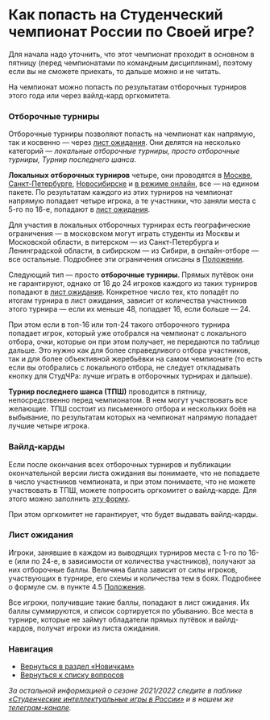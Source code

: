 # Как попасть на Студенческий чемпионат России по Своей игре?

Для начала надо уточнить, что этот чемпионат проходит в основном в пятницу (перед чемпионатами по командным дисциплинам), поэтому если вы не сможете приехать, то дальше можно и не читать.

На чемпионат можно попасть по результатам отборочных турниров этого года или через вайлд-кард оргкомитета.

### Отборочные турниры

Отборочные турниры позволяют попасть на чемпионат как напрямую, так и косвенно — через [лист ожидания](https://vk.com/@chgk_student-kak-popast-na-studchr-po-si?anchor=list-ozhidania). Они делятся на несколько категорий — *локальные отборочные турниры, просто отборочные турниры, Турнир последнего шанса*.

**Локальных отборочных турниров** четыре, они проводятся в [Москве](https://vk.com/mosotborstudchrsi), [Санкт-Петербурге](https://vk.com/otbor_studchr_si_spb), [Новосибирске](https://vk.com/studotborvostok) и [в режиме онлайн](https://vk.com/studotborzapad), все — на едином пакете. По результатам каждого из этих турниров на чемпионат напрямую попадает четыре игрока, а те участники, что заняли места с 5-го по 16-е, попадают в [лист ожидания](https://vk.com/@chgk_student-kak-popast-na-studchr-po-si?anchor=list-ozhidania).

Для участия в локальных отборочных турнирах есть географические ограничения — в московском могут играть студенты из Москвы и Московской области, в питерском — из Санкт-Петербурга и Ленинградской области, в сибирском — из Сибири, в онлайн-отборе — все остальные. Подробнее эти ограничения описаны в [Положении](https://docs.google.com/document/d/e/2PACX-1vSrvRmrXd6AhLFL42urwOyGtskSdfLYDdLBvRJFRPTySkEPdrwviZbkPYdfg_3itk7RvQCUK-xkmO3K/pub).

Следующий тип — просто **отборочные турниры**. Прямых путёвок они не гарантируют, однако от 16 до 24 игроков каждого из таких турниров попадают в [лист ожидания](https://vk.com/@chgk_student-kak-popast-na-studchr-po-si?anchor=list-ozhidania). Конкретное число тех, кто попадёт по итогам турнира в лист ожидания, зависит от количества участников этого турнира — если их меньше 48, попадает 16, если больше — 24.

При этом если в топ-16 или топ-24 такого отборочного турнира попадает игрок, который уже отобрался на чемпионат с локального отбора, очки, которые он при этом получает, не передаются по таблице дальше. Это нужно как для более справедливого отбора участников, так и для более объективной жеребьёвки на самом чемпионате (то есть если вы отобрались с локального отбора, не следует откладывать кнопку для СтудЧРа: лучше играть в отборочных турнирах и дальше).

**Турнир последнего шанса (ТПШ)** проводится в пятницу, непосредственно перед чемпионатом. В нем могут участвовать все желающие. ТПШ состоит из письменного отбора и нескольких боёв на выбывание, по результатам которых на чемпионат напрямую попадает лучшие четыре игрока.

### Вайлд-карды

Если после окончания всех отборочных турниров и публикации окончательной версии листа ожидания вы понимаете, что не попадаете в число участников чемпионата, и при этом понимаете, что не можете участвовать в ТПШ, можете попросить оргкомитет о вайлд-карде. Для этого можно заполнить [эту форму](https://docs.google.com/forms/d/1R_p-3tf3pEM3NZC9XGP9zi_oGTZ-xvVytW3M69aXFO8/edit).

При этом оргкомитет не гарантирует, что будет выдавать вайлд-карды.

### Лист ожидания

Игроки, занявшие в каждом из выводящих турниров места с 1-го по 16-е (или по 24-е, в зависимости от количества участников), получают за них отборочные баллы. Величина балла зависит от силы игроков, участвующих в турнире, его схемы и количества тем в боях. Подробнее о формуле см. в пункте 4.5 [Положения](https://docs.google.com/document/d/e/2PACX-1vSrvRmrXd6AhLFL42urwOyGtskSdfLYDdLBvRJFRPTySkEPdrwviZbkPYdfg_3itk7RvQCUK-xkmO3K/pub).

Все игроки, получившие такие баллы, попадают в лист ожидания. Их баллы суммируются, и список сортируется по убыванию. Все места в турнире, которые не займут обладатели прямых путёвок и вайлд-кардов, получат игроки из листа ожидания.

### Навигация

- [Вернуться в раздел «Новичкам»](https://vk.com/@chgk_student-for-newcomers)
- [Вернуться к списку вопросов](https://vk.com/@chgk_student-studchr-faq)

*За остальной информацией о сезоне 2021/2022 следите в паблике [«Студенческие интеллектуальные игры в России»](https://vk.com/chgk_student) и в нашем же [телеграм-канале](https://t.me/chgk_student_ru).*
